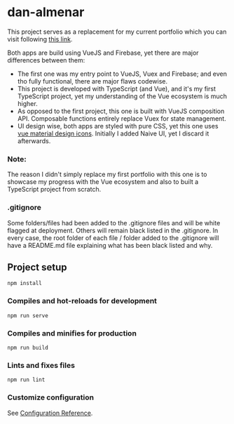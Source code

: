 # dan-almenar
This project serves as a replacement for my current portfolio which you can visit following [this link](https://dan-developer.web.app).

Both apps are build using VueJS and Firebase, yet there are major differences between them:
- The first one was my entry point to VueJS, Vuex and Firebase; and even tho fully functional, there are major flaws codewise.
- This project is developed with TypeScript (and Vue), and it's my first TypeScript project, yet my understanding of the Vue ecosystem is much higher.
- As opposed to the first project, this one is built with VueJS composition API. Composable functions entirely replace Vuex for state management.
- UI design wise, both apps are styled with pure CSS, yet this one uses [vue material design icons](https://www.npmjs.com/package/vue-material-design-icons). Initially I added Naive UI, yet I discard it afterwards.

### Note:
The reason I didn't simply replace my first portfolio with this one is to showcase my progress with the Vue ecosystem and also to built a TypeScript project from scratch.

### .gitignore
Some folders/files had been added to the .gitignore files and will be white flagged at deployment. Others will remain black listed in the .gitignore.
In every case, the root folder of each file / folder added to the .gitignore will have a README.md file explaining what has been black listed and why.

## Project setup
```
npm install
```

### Compiles and hot-reloads for development
```
npm run serve
```

### Compiles and minifies for production
```
npm run build
```

### Lints and fixes files
```
npm run lint
```

### Customize configuration
See [Configuration Reference](https://cli.vuejs.org/config/).
